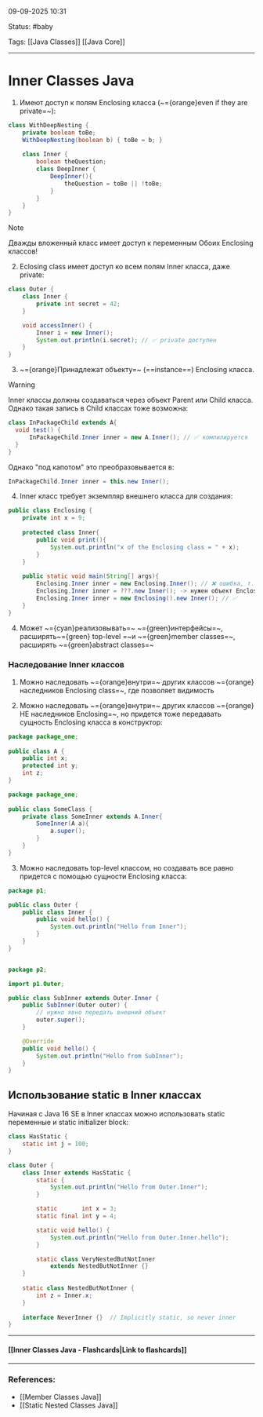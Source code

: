 
09-09-2025 10:31

Status: #baby 

Tags: [[Java Classes]] [[Java Core]]

---
# Inner Classes Java

1. Имеют доступ к полям Enclosing класса (~={orange}even if they are private=~):
```java
class WithDeepNesting {  
    private boolean toBe;  
    WithDeepNesting(boolean b) { toBe = b; }  
  
    class Inner {  
        boolean theQuestion;  
        class DeepInner {  
            DeepInner(){  
                theQuestion = toBe || !toBe;  
            }  
        }  
    }  
}
```

>[!note]
>Дважды вложенный класс имеет доступ к переменным Обоих Enclosing классов!


2. Eclosing class имеет доступ ко всем полям Inner класса, даже private:
```java
class Outer {
    class Inner {
        private int secret = 42;
    }

    void accessInner() {
        Inner i = new Inner();
        System.out.println(i.secret); // ✅ private доступен
    }
}

```


3. ~={orange}Принадлежат объекту=~ (==instance==) Enclosing класса.

> [!warning]
> Inner классы должны создаваться через объект Parent или Child класса. Однако такая запись в Child классах тоже возможна:
> ```java
> class InPackageChild extends A{
> 	void test() {
> 		InPackageChild.Inner inner = new A.Inner(); // ✅ компилируется
> 	}
> }
> ```
>  Однако "под капотом" это преобразовывается в:
>  ```java
>  InPackageChild.Inner inner = this.new Inner();
>  ```



4. Inner класс требует экземпляр внешнего класса для создания:
```java
public class Enclosing {  
    private int x = 9;  
      
    protected class Inner{  
        public void print(){  
            System.out.println("x of the Enclosing class = " + x);  
        }  
    }  
    
    public static void main(String[] args){
	    Enclosing.Inner inner = new Enclosing.Inner(); // ❌ ошибка, т.к.это не static метод => не можем переделать в this.new Inner();
	    Enclosing.Inner inner = ???.new Inner(); -> нужен объект Enclosing класса:
	    Enclosing.Inner inner = new Enclosing().new Inner(); // ✅
    }
}
```



4. Может ~={cyan}реализовывать=~ ~={green}интерфейсы=~, расширять~={green} top-level =~и ~={green}member classes=~, расширять ~={green}abstract classes=~ 


### Наследование Inner классов

1. Можно наследовать ~={orange}внутри=~ других классов ~={orange}наследников Enclosing class=~, где позволяет видимость

2. Можно наследовать ~={orange}внутри=~ других классов ~={orange}НЕ наследников Enclosing=~, но придется тоже передавать сущность Enclosing класса в конструктор:
```java 
package package_one;  
  
public class A {  
    public int x;  
    protected int y;  
    int z;
}

package package_one;  
  
public class SomeClass {  
    private class SomeInner extends A.Inner{  
        SomeInner(A a){  
            a.super();  
        }  
    }  
}
```


3. Можно наследовать top-level классом, но создавать все равно придется с помощью сущности Enclosing класса:
```java
package p1;

public class Outer {
    public class Inner {
        public void hello() {
            System.out.println("Hello from Inner");
        }
    }
}


package p2;

import p1.Outer;

public class SubInner extends Outer.Inner {
    public SubInner(Outer outer) {
        // нужно явно передать внешний объект
        outer.super(); 
    }

    @Override
    public void hello() {
        System.out.println("Hello from SubInner");
    }
}
   ```


## Использование static в Inner классах

Начиная с Java 16 SE в Inner классах можно использовать static переменные и static initializer block:
```java
class HasStatic {
    static int j = 100;
}

class Outer {
    class Inner extends HasStatic {
        static {
            System.out.println("Hello from Outer.Inner");
        }

        static       int x = 3;
        static final int y = 4;

        static void hello() {
            System.out.println("Hello from Outer.Inner.hello");
        }

        static class VeryNestedButNotInner
            extends NestedButNotInner {}
    }
    
    static class NestedButNotInner {
        int z = Inner.x;
    }
    
    interface NeverInner {}  // Implicitly static, so never inner
}
```

----
#### [[Inner Classes Java - Flashcards|Link to flashcards]]



---
### References:

- [[Member Classes Java]]
- [[Static Nested Classes Java]]